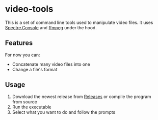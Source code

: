 ﻿# video-tools
This is a set of command line tools used to manipulate video files. It uses 
[Spectre.Console](https://github.com/spectreconsole/spectre.console) and [ffmpeg](https://ffmpeg.org/) under the hood.

## Features
For now you can:
- Concatenate many video files into one
- Change a file's format

## Usage
1. Download the newest release from [Releases](https://github.com/schmaldeo/video-tools/releases) or compile the 
program from source
2. Run the executable
3. Select what you want to do and follow the prompts
